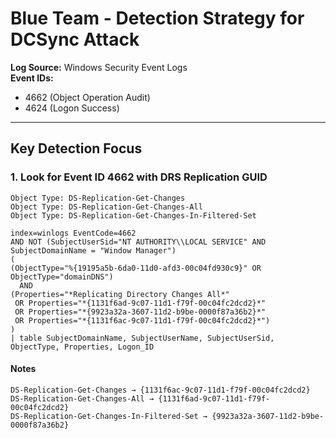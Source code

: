 # Blue Team - Detection Strategy for DCSync Attack

**Log Source:** Windows Security Event Logs  
**Event IDs:**  
- 4662 (Object Operation Audit)  
- 4624 (Logon Success)  

---

## Key Detection Focus

### 1. Look for Event ID 4662 with DRS Replication GUID

```text
Object Type: DS-Replication-Get-Changes
Object Type: DS-Replication-Get-Changes-All
Object Type: DS-Replication-Get-Changes-In-Filtered-Set
````

```spl
index=winlogs EventCode=4662 
AND NOT (SubjectUserSid="NT AUTHORITY\\LOCAL SERVICE" AND SubjectDomainName = "Window Manager")
(
(ObjectType="%{19195a5b-6da0-11d0-afd3-00c04fd930c9}" OR ObjectType="domainDNS")
  AND
(Properties="*Replicating Directory Changes All*" 
 OR Properties="*{1131f6ad-9c07-11d1-f79f-00c04fc2dcd2}*" 
 OR Properties="*{9923a32a-3607-11d2-b9be-0000f87a36b2}*" 
 OR Properties="*{1131f6ac-9c07-11d1-f79f-00c04fc2dcd2}*")
)
| table SubjectDomainName, SubjectUserName, SubjectUserSid, ObjectType, Properties, Logon_ID

````

#### Notes
````text
DS-Replication-Get-Changes → {1131f6ac-9c07-11d1-f79f-00c04fc2dcd2}
DS-Replication-Get-Changes-All → {1131f6ad-9c07-11d1-f79f-00c04fc2dcd2}
DS-Replication-Get-Changes-In-Filtered-Set → {9923a32a-3607-11d2-b9be-0000f87a36b2}
